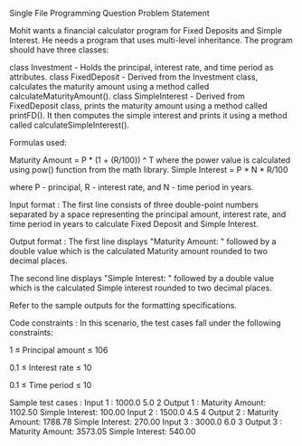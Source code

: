 Single File Programming Question
Problem Statement



Mohit wants a financial calculator program for Fixed Deposits and Simple Interest. He needs a program that uses multi-level inheritance. The program should have three classes:



class Investment - Holds the principal, interest rate, and time period as attributes.
class FixedDeposit - Derived from the Investment class, calculates the maturity amount using a method called calculateMaturityAmount(). 
class SimpleInterest - Derived from FixedDeposit class, prints the maturity amount using a method called printFD(). It then computes the simple interest and prints it using a method called calculateSimpleInterest().


Formulas used:

Maturity Amount = P * (1 + (R/100)) ^ T where the power value is calculated using pow() function from the math library.
Simple Interest = P * N * R/100


where P - principal, R - interest rate, and N - time period in years.

Input format :
The first line consists of three double-point numbers separated by a space representing the principal amount, interest rate, and time period in years to calculate Fixed Deposit and Simple Interest.

Output format :
The first line displays "Maturity Amount: " followed by a double value which is the calculated Maturity amount rounded to two decimal places.

The second line displays "Simple Interest: " followed by a double value which is the calculated Simple interest rounded to two decimal places.



Refer to the sample outputs for the formatting specifications.

Code constraints :
In this scenario, the test cases fall under the following constraints:

1 ≤ Principal amount ≤ 106

0.1 ≤ Interest rate ≤ 10

0.1 ≤ Time period ≤ 10

Sample test cases :
Input 1 :
1000.0 5.0 2
Output 1 :
Maturity Amount: 1102.50
Simple Interest: 100.00
Input 2 :
1500.0 4.5 4
Output 2 :
Maturity Amount: 1788.78
Simple Interest: 270.00
Input 3 :
3000.0 6.0 3
Output 3 :
Maturity Amount: 3573.05
Simple Interest: 540.00